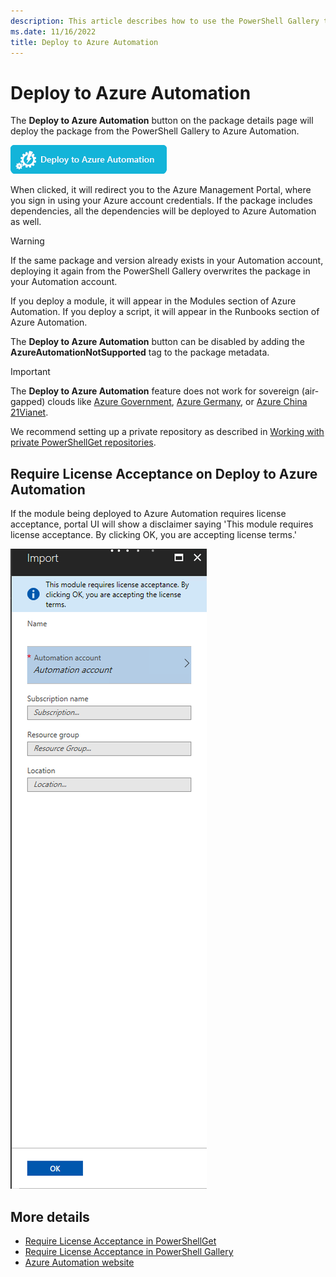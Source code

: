 ```yaml
---
description: This article describes how to use the PowerShell Gallery to deploy a package to Azure Automation.
ms.date: 11/16/2022
title: Deploy to Azure Automation
---
```

# Deploy to Azure Automation

The **Deploy to Azure Automation** button on the package details page will deploy the package from
the PowerShell Gallery to Azure Automation.

![Deploy to Azure Automation Button](media/deploy-to-azure-automation/DeployToAzureAutomationButton.png)

When clicked, it will redirect you to the Azure Management Portal, where you sign in using your
Azure account credentials. If the package includes dependencies, all the dependencies will be
deployed to Azure Automation as well.

> [!WARNING]
> If the same package and version already exists in your Automation account, deploying it again from
> the PowerShell Gallery overwrites the package in your Automation account.

If you deploy a module, it will appear in the Modules section of Azure Automation. If you deploy a
script, it will appear in the Runbooks section of Azure Automation.

The **Deploy to Azure Automation** button can be disabled by adding the
**AzureAutomationNotSupported** tag to the package metadata.

> [!IMPORTANT]
> The **Deploy to Azure Automation** feature does not work for sovereign (air-gapped) clouds like
> [Azure Government](/azure/azure-government/), [Azure Germany](/azure/germany/), or
> [Azure China 21Vianet](/azure/china/).
>
> We recommend setting up a private repository as described in
> [Working with private PowerShellGet repositories](../working-with-local-psrepositories.md).

## Require License Acceptance on Deploy to Azure Automation

If the module being deployed to Azure Automation requires license acceptance, portal UI will show a
disclaimer saying 'This module requires license acceptance. By clicking OK, you are accepting
license terms.'

![Deploy to Azure Automation Requires License Acceptance](media/deploy-to-azure-automation/DeployToAzureAutomationRequireLicenseAcceptanceDisclaimer.png)

## More details

- [Require License Acceptance in PowerShellGet](../../concepts/module-license-acceptance.md)
- [Require License Acceptance in PowerShell Gallery](packages-that-require-license-acceptance.md)
- [Azure Automation website](https://azure.microsoft.com/services/automation/)
